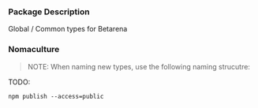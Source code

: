 ### Package Description

Global / Common types for Betarena

### Nomaculture

> NOTE: When naming new types, use the following naming strucutre:

TODO:

```
npm publish --access=public
```